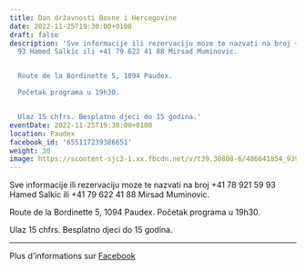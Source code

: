 ```yaml
---
title: Dan državnosti Bosne i Hercegovine
date: 2022-11-25T19:30:00+0100
draft: false
description: 'Sve informacije ili rezervaciju moze te nazvati na broj +41 78 921 59
  93 Hamed Salkic ili +41 79 622 41 88 Mirsad Muminovic.


  Route de la Bordinette 5, 1094 Paudex.

  Početak programa u 19h30.


  Ulaz 15 chfrs. Besplatno djeci do 15 godina.'
eventDate: 2022-11-25T19:30:00+0100
location: Paudex
facebook_id: '655117239386651'
weight: 30
image: https://scontent-sjc3-1.xx.fbcdn.net/v/t39.30808-6/486641854_9399207156841686_1516080123773765506_n.jpg?_nc_cat=103&ccb=1-7&_nc_sid=9e60e4&_nc_ohc=K--r-0CWPQoQ7kNvwErdWPP&_nc_oc=AdkwKDHIksBKBWonatBSYCoolL--3AOfyJmi4cVzgDn7ECRLGZFZhx17Rr52naHu4fU&_nc_zt=23&_nc_ht=scontent-sjc3-1.xx&edm=ABTKTjYEAAAA&_nc_gid=7uZGd4OOR9s0AANS8IWH1Q&oh=00_AfEJDonIXqaOGLZmhAE26C2thcit5d9lBGv3fsecGuN1kw&oe=6810E0BD
---
```


Sve informacije ili rezervaciju moze te nazvati na broj +41 78 921 59 93 Hamed Salkic ili +41 79 622 41 88 Mirsad Muminovic.

Route de la Bordinette 5, 1094 Paudex.
Početak programa u 19h30.

Ulaz 15 chfrs. Besplatno djeci do 15 godina.

---

Plus d'informations sur [Facebook](https://facebook.com/events/655117239386651)